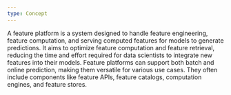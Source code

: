 ```yaml
---
type: Concept
---
```


A feature platform is a system designed to handle feature engineering, feature computation, and serving computed features for models to generate predictions. It aims to optimize feature computation and feature retrieval, reducing the time and effort required for data scientists to integrate new features into their models. Feature platforms can support both batch and online prediction, making them versatile for various use cases. They often include components like feature APIs, feature catalogs, computation engines, and feature stores.